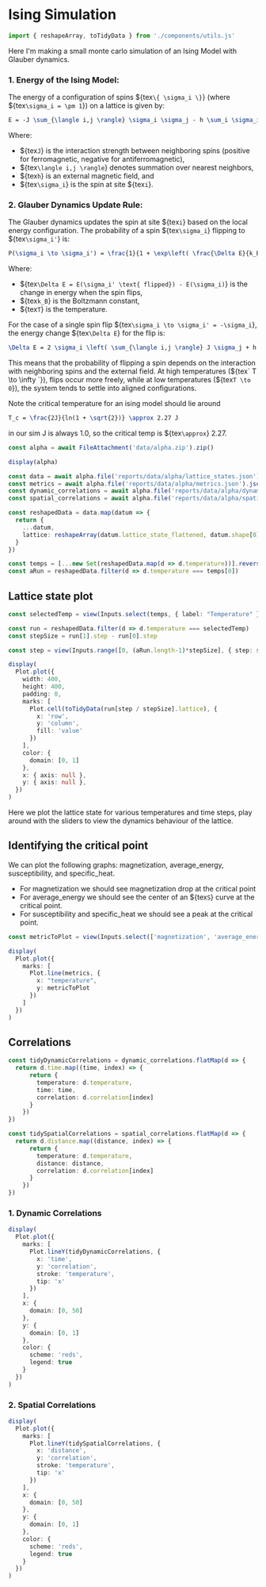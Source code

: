 # Ising Simulation

```ts
import { reshapeArray, toTidyData } from './components/utils.js'
```

Here I'm making a small monte carlo simulation of an Ising Model with Glauber dynamics. 

### 1. **Energy of the Ising Model**:
The energy of a configuration of spins ${tex`\{ \sigma_i \}`} (where ${tex`\sigma_i = \pm 1`}) on a lattice is given by:

```tex
E = -J \sum_{\langle i,j \rangle} \sigma_i \sigma_j - h \sum_i \sigma_i
```

Where:
- ${tex` J `} is the interaction strength between neighboring spins (positive for ferromagnetic, negative for antiferromagnetic),
- ${tex` \langle i,j \rangle `} denotes summation over nearest neighbors,
- ${tex` h `} is an external magnetic field, and
- ${tex` \sigma_i `} is the spin at site ${tex` i `}.

### 2. **Glauber Dynamics Update Rule**:
The Glauber dynamics updates the spin at site ${tex` i `} based on the local energy configuration. The probability of a spin ${tex` \sigma_i `} flipping to ${tex` \sigma_i' `} is:

```tex
P(\sigma_i \to \sigma_i') = \frac{1}{1 + \exp\left( \frac{\Delta E}{k_B T} \right)}
```

Where:
- ${tex` \Delta E = E(\sigma_i' \text{ flipped}) - E(\sigma_i) `} is the change in energy when the spin flips,
- ${tex` k_B `} is the Boltzmann constant,
- ${tex` T `} is the temperature.

For the case of a single spin flip ${tex` \sigma_i \to \sigma_i' = -\sigma_i `}, the energy change ${tex` \Delta E `} for the flip is:

```tex
\Delta E = 2 \sigma_i \left( \sum_{\langle i,j \rangle} J \sigma_j + h \right)
```

This means that the probability of flipping a spin depends on the interaction with neighboring spins and the external field. At high temperatures (${tex` T \to \infty `}), flips occur more freely, while at low temperatures (${tex` T \to 0 `}), the system tends to settle into aligned configurations.

Note the critical temperature for an ising model should lie around 

```tex
T_c = \frac{2J}{ln(1 + \sqrt{2})} \approx 2.27 J
```

in our sim J is always 1.0, so the critical temp is ${tex`\approx`} 2.27.

```ts
const alpha = await FileAttachment('data/alpha.zip').zip()
```

```ts
display(alpha)
```

```ts
const data = await alpha.file('reports/data/alpha/lattice_states.json').json()
const metrics = await alpha.file('reports/data/alpha/metrics.json').json()
const dynamic_correlations = await alpha.file('reports/data/alpha/dynamic_correlations.json').json()
const spatial_correlations = await alpha.file('reports/data/alpha/spatial_correlations.json').json()
```

<!-- 
```ts
display(data)
``` -->


```ts
const reshapedData = data.map(datum => {
  return {
    ...datum,
    lattice: reshapeArray(datum.lattice_state_flattened, datum.shape[0], datum.shape[1]),
  }
})

const temps = [...new Set(reshapedData.map(d => d.temperature))].reverse()
const aRun = reshapedData.filter(d => d.temperature === temps[0])
```

## Lattice state plot

```ts
const selectedTemp = view(Inputs.select(temps, { label: "Temperature" }));
```

```ts
const run = reshapedData.filter(d => d.temperature === selectedTemp)
const stepSize = run[1].step - run[0].step
```

```ts
const step = view(Inputs.range([0, (aRun.length-1)*stepSize], { step: stepSize, value: 0, label: "Time Step Index" }))
```

```ts
display(
  Plot.plot({
    width: 400,
    height: 400,
    padding: 0,
    marks: [
      Plot.cell(toTidyData(run[step / stepSize].lattice), {
        x: 'row',
        y: 'column',
        fill: 'value'
      })
    ],
    color: {
      domain: [0, 1]
    },
    x: { axis: null },
    y: { axis: null },
  })
)
```

Here we plot the lattice state for various temperatures and time steps, play around with the sliders to 
view the dynamics behaviour of the lattice.

## Identifying the critical point

We can plot the following graphs: magnetization, average_energy, susceptibility, and specific_heat.
- For magnetization we should see magnetization drop at the critical point
- For average_energy we should see the center of an ${tex`S`} curve at the critical point.
- For susceptibility and specific_heat we should see a peak at the critical point.

```ts
const metricToPlot = view(Inputs.select(['magnetization', 'average_energy', 'susceptibility', 'specific_heat']))
```

```ts
display(
  Plot.plot({
    marks: [
      Plot.line(metrics, {
        x: "temperature",
        y: metricToPlot
      })
    ]
  })
)
```

## Correlations

```ts
const tidyDynamicCorrelations = dynamic_correlations.flatMap(d => {
  return d.time.map((time, index) => {
      return {
        temperature: d.temperature,
        time: time,
        correlation: d.correlation[index]
      }
    })
})

const tidySpatialCorrelations = spatial_correlations.flatMap(d => {
  return d.distance.map((distance, index) => {
      return {
        temperature: d.temperature,
        distance: distance,
        correlation: d.correlation[index]
      }
    })
})
```


### 1. Dynamic Correlations

```ts
display(
  Plot.plot({
    marks: [
      Plot.lineY(tidyDynamicCorrelations, {
        x: 'time',
        y: 'correlation',
        stroke: 'temperature',
        tip: 'x'
      })
    ],
    x: {
      domain: [0, 50]
    },
    y: {
      domain: [0, 1]
    },
    color: {
      scheme: 'reds',
      legend: true
    }
  })
)
```

### 2. Spatial Correlations

```ts
display(
  Plot.plot({
    marks: [
      Plot.lineY(tidySpatialCorrelations, {
        x: 'distance',
        y: 'correlation',
        stroke: 'temperature',
        tip: 'x'
      })
    ],
    x: {
      domain: [0, 50]
    },
    y: {
      domain: [0, 1]
    },
    color: {
      scheme: 'reds',
      legend: true
    }
  })
)
```